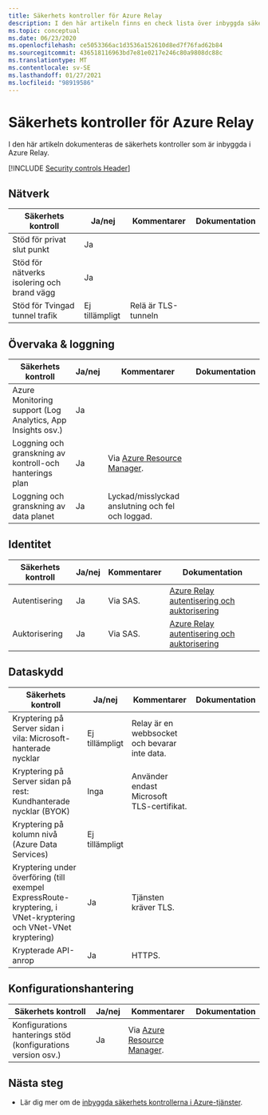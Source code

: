 ```yaml
---
title: Säkerhets kontroller för Azure Relay
description: I den här artikeln finns en check lista över inbyggda säkerhets kontroller för utvärdering av Azure Relay.
ms.topic: conceptual
ms.date: 06/23/2020
ms.openlocfilehash: ce5053366ac1d3536a152610d8ed7f76fad62b84
ms.sourcegitcommit: 436518116963bd7e81e0217e246c80a9808dc88c
ms.translationtype: MT
ms.contentlocale: sv-SE
ms.lasthandoff: 01/27/2021
ms.locfileid: "98919586"
---
```

# <a name="security-controls-for-azure-relay"></a>Säkerhets kontroller för Azure Relay

I den här artikeln dokumenteras de säkerhets kontroller som är inbyggda i Azure Relay.

[!INCLUDE [Security controls Header](../../includes/security-controls-header.md)]

## <a name="network"></a>Nätverk

| Säkerhets kontroll | Ja/nej | Kommentarer | Dokumentation |
|---|---|--|--|
| Stöd för privat slut punkt| Ja |  |   |
| Stöd för nätverks isolering och brand vägg| Ja |  |   |
| Stöd för Tvingad tunnel trafik| Ej tillämpligt | Relä är TLS-tunneln  |   |

## <a name="monitoring--logging"></a>Övervaka & loggning

| Säkerhets kontroll | Ja/nej | Kommentarer| Dokumentation |
|---|---|--|--|
| Azure Monitoring support (Log Analytics, App Insights osv.)| Ja | |   |
| Loggning och granskning av kontroll-och hanterings plan| Ja | Via [Azure Resource Manager](../azure-resource-manager/index.yml). |   |
| Loggning och granskning av data planet| Ja | Lyckad/misslyckad anslutning och fel och loggad.  |   |

## <a name="identity"></a>Identitet

| Säkerhets kontroll | Ja/nej | Kommentarer| Dokumentation |
|---|---|--|--|
| Autentisering| Ja | Via SAS. | [Azure Relay autentisering och auktorisering](relay-authentication-and-authorization.md) |
| Auktorisering|  Ja | Via SAS. | [Azure Relay autentisering och auktorisering](relay-authentication-and-authorization.md) |

## <a name="data-protection"></a>Dataskydd

| Säkerhets kontroll | Ja/nej | Kommentarer | Dokumentation |
|---|---|--|--|
| Kryptering på Server sidan i vila: Microsoft-hanterade nycklar |  Ej tillämpligt | Relay är en webbsocket och bevarar inte data. |   |
| Kryptering på Server sidan på rest: Kundhanterade nycklar (BYOK) | Inga | Använder endast Microsoft TLS-certifikat.  |   |
| Kryptering på kolumn nivå (Azure Data Services)| Ej tillämpligt | |   |
| Kryptering under överföring (till exempel ExpressRoute-kryptering, i VNet-kryptering och VNet-VNet kryptering)| Ja | Tjänsten kräver TLS. |   |
| Krypterade API-anrop| Ja | HTTPS. |


## <a name="configuration-management"></a>Konfigurationshantering

| Säkerhets kontroll | Ja/nej | Kommentarer| Dokumentation |
|---|---|--|--|
| Konfigurations hanterings stöd (konfigurations version osv.)| Ja | Via [Azure Resource Manager](../azure-resource-manager/index.yml).|   |

## <a name="next-steps"></a>Nästa steg

- Lär dig mer om de [inbyggda säkerhets kontrollerna i Azure-tjänster](../security/fundamentals/security-controls.md).
